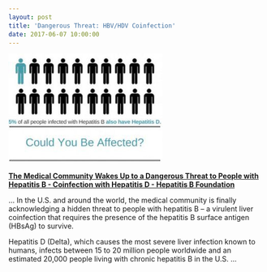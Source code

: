 ```yaml
---
layout: post
title: 'Dangerous Threat: HBV/HDV Coinfection'
date: 2017-06-07 10:00:00
---
```


![](/assets/images/dangerous-threat-hbv-hdv-coinfection.jpg)

[**The Medical Community Wakes Up to a Dangerous Threat to People with Hepatitis B - Coinfection with Hepatitis D - Hepatitis B Foundation**](http://www.hepb.org/blog/medical-community-wakes-dangerous-threat-people-hepatitis-b-coinfection-hepatitis-d/)

... In the U.S. and around the world, the medical community is finally acknowledging a hidden threat to people with hepatitis B – a virulent liver coinfection that requires the presence of the hepatitis B surface antigen (HBsAg) to survive.

Hepatitis D (Delta), which causes the most severe liver infection known to humans, infects between 15 to 20 million people worldwide and an estimated 20,000 people living with chronic hepatitis B in the U.S. ...